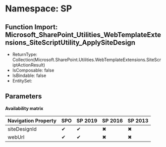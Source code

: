 # Namespace: SP

## Function Import: Microsoft_SharePoint_Utilities_WebTemplateExtensions_SiteScriptUtility_ApplySiteDesign

- ReturnType: Collection(Microsoft.SharePoint.Utilities.WebTemplateExtensions.SiteScriptActionResult)
- IsComposable: false
- IsBindable: false
- EntitySet: 

## Parameters

**Availability matrix**

Navigation Property | SPO | SP 2019 | SP 2016 | SP 2013
----------|-----|---------|---------|--------
siteDesignId | ✔ | ✔ | ✖ | ✖
webUrl | ✔ | ✔ | ✖ | ✖
